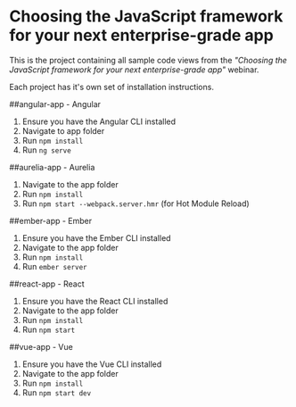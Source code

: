 # Choosing the JavaScript framework for your next enterprise-grade app

This is the project containing all sample code views from the *"Choosing the JavaScript framework for your next enterprise-grade app"* webinar.

Each project has it's own set of installation instructions.

##angular-app - Angular
1. Ensure you have the Angular CLI installed
2. Navigate to app folder
3. Run `npm install`
4. Run `ng serve`

##aurelia-app - Aurelia
1. Navigate to the app folder
2. Run `npm install`
3. Run `npm start --webpack.server.hmr` (for Hot Module Reload)

##ember-app - Ember
1. Ensure you have the Ember CLI installed
2. Navigate to the app folder
3. Run `npm install`
4. Run `ember server`

##react-app - React
1. Ensure you have the React CLI installed
2. Navigate to the app folder
3. Run `npm install`
4. Run `npm start`

##vue-app - Vue
1. Ensure you have the Vue CLI installed
2. Navigate to the app folder
3. Run `npm install`
4. Run `npm start dev`